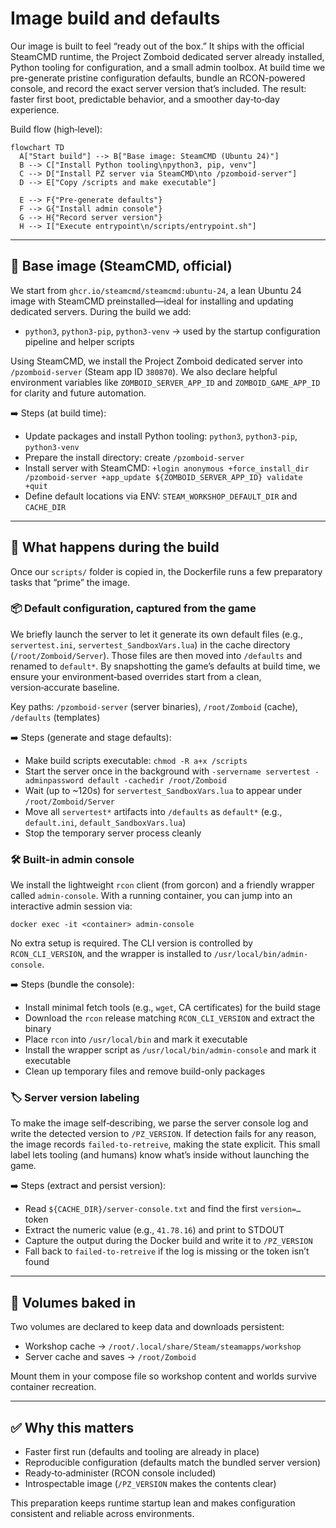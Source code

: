 # Image build and defaults

Our image is built to feel “ready out of the box.” It ships with the official SteamCMD runtime, the Project Zomboid dedicated server already installed, Python tooling for configuration, and a small admin toolbox. At build time we pre-generate pristine configuration defaults, bundle an RCON-powered console, and record the exact server version that’s included. The result: faster first boot, predictable behavior, and a smoother day‑to‑day experience.

Build flow (high‑level):

```mermaid
flowchart TD
  A["Start build"] --> B["Base image: SteamCMD (Ubuntu 24)"]
  B --> C["Install Python tooling\npython3, pip, venv"]
  C --> D["Install PZ server via SteamCMD\nto /pzomboid-server"]
  D --> E["Copy /scripts and make executable"]

  E --> F{"Pre-generate defaults"}
  F --> G{"Install admin console"}
  G --> H{"Record server version"}
  H --> I["Execute entrypoint\n/scripts/entrypoint.sh"]
```

---

## 🧩 Base image (SteamCMD, official)

We start from `ghcr.io/steamcmd/steamcmd:ubuntu-24`, a lean Ubuntu 24 image with SteamCMD preinstalled—ideal for installing and updating dedicated servers. During the build we add:

- `python3`, `python3-pip`, `python3-venv` → used by the startup configuration pipeline and helper scripts

Using SteamCMD, we install the Project Zomboid dedicated server into `/pzomboid-server` (Steam app ID `380870`). We also declare helpful environment variables like `ZOMBOID_SERVER_APP_ID` and `ZOMBOID_GAME_APP_ID` for clarity and future automation.

➡️ Steps (at build time):

- Update packages and install Python tooling: `python3`, `python3-pip`, `python3-venv`
- Prepare the install directory: create `/pzomboid-server`
- Install server with SteamCMD: `+login anonymous +force_install_dir /pzomboid-server +app_update ${ZOMBOID_SERVER_APP_ID} validate +quit`
- Define default locations via ENV: `STEAM_WORKSHOP_DEFAULT_DIR` and `CACHE_DIR`

---

## 🔧 What happens during the build

Once our `scripts/` folder is copied in, the Dockerfile runs a few preparatory tasks that “prime” the image.

### 📦 Default configuration, captured from the game

We briefly launch the server to let it generate its own default files (e.g., `servertest.ini`, `servertest_SandboxVars.lua`) in the cache directory (`/root/Zomboid/Server`). Those files are then moved into `/defaults` and renamed to `default*`. By snapshotting the game’s defaults at build time, we ensure your environment‑based overrides start from a clean, version‑accurate baseline.

Key paths: `/pzomboid-server` (server binaries), `/root/Zomboid` (cache), `/defaults` (templates)

➡️ Steps (generate and stage defaults):

- Make build scripts executable: `chmod -R a+x /scripts`
- Start the server once in the background with `-servername servertest -adminpassword default -cachedir /root/Zomboid`
- Wait (up to ~120s) for `servertest_SandboxVars.lua` to appear under `/root/Zomboid/Server`
- Move all `servertest*` artifacts into `/defaults` as `default*` (e.g., `default.ini`, `default_SandboxVars.lua`)
- Stop the temporary server process cleanly

### 🛠️ Built-in admin console

We install the lightweight `rcon` client (from gorcon) and a friendly wrapper called `admin-console`. With a running container, you can jump into an interactive admin session via:

`docker exec -it <container> admin-console`

No extra setup is required. The CLI version is controlled by `RCON_CLI_VERSION`, and the wrapper is installed to `/usr/local/bin/admin-console`.

➡️ Steps (bundle the console):

- Install minimal fetch tools (e.g., `wget`, CA certificates) for the build stage
- Download the `rcon` release matching `RCON_CLI_VERSION` and extract the binary
- Place `rcon` into `/usr/local/bin` and mark it executable
- Install the wrapper script as `/usr/local/bin/admin-console` and mark it executable
- Clean up temporary files and remove build-only packages

### 🏷️ Server version labeling

To make the image self‑describing, we parse the server console log and write the detected version to `/PZ_VERSION`. If detection fails for any reason, the image records `failed-to-retreive`, making the state explicit. This small label lets tooling (and humans) know what’s inside without launching the game.

➡️ Steps (extract and persist version):

- Read `${CACHE_DIR}/server-console.txt` and find the first `version=…` token
- Extract the numeric value (e.g., `41.78.16`) and print to STDOUT
- Capture the output during the Docker build and write it to `/PZ_VERSION`
- Fall back to `failed-to-retreive` if the log is missing or the token isn’t found

---

## 💾 Volumes baked in

Two volumes are declared to keep data and downloads persistent:

- Workshop cache → `/root/.local/share/Steam/steamapps/workshop`
- Server cache and saves → `/root/Zomboid`

Mount them in your compose file so workshop content and worlds survive container recreation.

---

## ✅ Why this matters

- Faster first run (defaults and tooling are already in place)
- Reproducible configuration (defaults match the bundled server version)
- Ready‑to‑administer (RCON console included)
- Introspectable image (`/PZ_VERSION` makes the contents clear)

This preparation keeps runtime startup lean and makes configuration consistent and reliable across environments.
